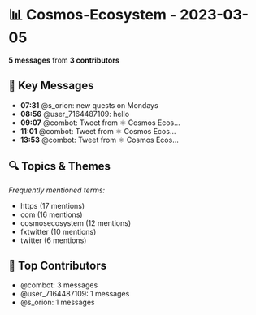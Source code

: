 # 📊 Cosmos-Ecosystem - 2023-03-05
**5 messages** from **3 contributors**

## 💬 Key Messages
- **07:31** @s_orion: new quests on Mondays
- **08:56** @user_7164487109: hello
- **09:07** @combot: [‌‌‌‌‎⁠](https://twitter.com/CosmosEcosystem/status/1632306774979084290)Tweet from ⚛️ Cosmos Ecos...
- **11:01** @combot: [‌‌‌‌‎⁠](https://twitter.com/CosmosEcosystem/status/1632335378551283712)Tweet from ⚛️ Cosmos Ecos...
- **13:53** @combot: [‌‌‌‌‎⁠](https://twitter.com/CosmosEcosystem/status/1632378697780002817)Tweet from ⚛️ Cosmos Ecos...

## 🔍 Topics & Themes
*Frequently mentioned terms:*
- https (17 mentions)
- com (16 mentions)
- cosmosecosystem (12 mentions)
- fxtwitter (10 mentions)
- twitter (6 mentions)

## 👥 Top Contributors
- @combot: 3 messages
- @user_7164487109: 1 messages
- @s_orion: 1 messages